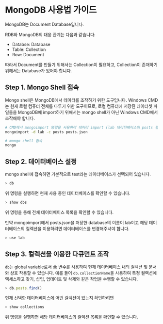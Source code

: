 # MongoDB 사용법 가이드

MongoDB는 Document Database입니다.

RDB와 MongoDB의 대응 관계는 다음과 같습니다:
- Databse: Database
- Table: Collection
- Row: Document

따라서 Document를 만들기 위해서는 Collection이 필요하고, Collection이 존재하기 위해서는 Database가 있어야 합니다.

## Step 1. Mongo Shell 접속

Mongo shell은 MongoDB에서 데이터를 조작하기 위한 도구입니다. Windows CMD는 현재 로컬 컴퓨터 전체를 다루기 위한 도구이므로, 로컬 컴퓨터에 저장된 데이터셋 파일들을 MongoDB에 import하기 위해서는 mongo shell가 아닌 Windows CMD에서 조작해야 합니다.

```bash
# CMD에서 mongoimport 명령을 사용하여 데이터 import (lab 데이터베이스의 posts 컬렉션에 posts.json 파일을 import)
mongoimport -d lab -c posts posts.json

# mongo shell 접속
mongo
```

## Step 2. 데이터베이스 설정

mongo shell에 접속하면 기본적으로 test라는 데이터베이스가 선택되어 있습니다.

```javascript
> db
```
위 명령을 실행하면 현재 사용 중인 데이터베이스를 확인할 수 있습니다.

```javascript
> show dbs
```

위 명령을 통해 전체 데이터베이스 목록을 확인할 수 있습니다.

만약 mongoimport에서 posts.json을 저장한 database의 이름이 lab이고 해당 데이터베이스의 컬렉션을 이용하려면 데이터베이스를 변경해주셔야 합니다.

```javascript
> use lab
```

## Step 3. 컬렉션을 이용한 다큐먼트 조작

`db`는 global variable로서 `db` 변수를 사용하여 현재 데이터베이스 내의 컬렉션 및 문서와 상호 작용할 수 있습니다. 예를 들어 `db.collectionName`을 사용하여 특정 컬렉션에 액세스하고 찾기, 삽입, 업데이트 및 삭제와 같은 작업을 수행할 수 있습니다.

```javascript
> db.posts.find()
```

현재 선택한 데이터베이스에 어떤 컬렉션이 있는지 확인하려면 

```javascript
> show collections
```

위 명령을 실행하면 해당 데이터베이스의 컬렉션 목록을 확인할 수 있습니다.